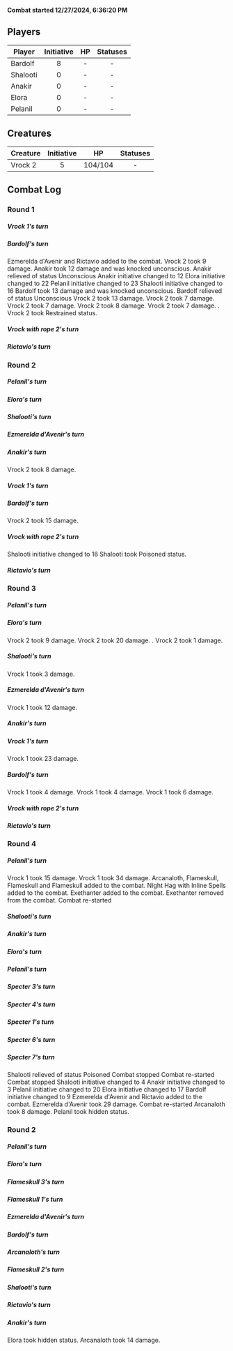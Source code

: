 **Combat started 12/27/2024, 6:36:20 PM**


## Players
| Player | Initiative | HP | Statuses |
| --- | :-: | :-: | :-: |
| Bardolf | 8 | - | - |
| Shalooti | 0 | - | - |
| Anakir | 0 | - | - |
| Elora | 0 | - | - |
| Pelanil | 0 | - | - |
## Creatures
| Creature | Initiative  | HP | Statuses |
| --- | :-: | :-: | :-: |
| Vrock 2 | 5 | 104/104 | - |


## Combat Log

### Round 1

##### Vrock 1's turn
##### Bardolf's turn
Ezmerelda d'Avenir and Rictavio added to the combat.
Vrock 2 took 9 damage.
Anakir took 12 damage and was knocked unconscious.
Anakir relieved of status Unconscious
Anakir initiative changed to 12
Elora initiative changed to 22
Pelanil initiative changed to 23
Shalooti initiative changed to 16
Bardolf took 13 damage and was knocked unconscious.
Bardolf relieved of status Unconscious
Vrock 2 took 13 damage.
Vrock 2 took 7 damage.
Vrock 2 took 7 damage.
Vrock 2 took 8 damage.
Vrock 2 took 7 damage.
.
Vrock 2 took Restrained status.
##### Vrock with rope 2's turn
##### Rictavio's turn
### Round 2
##### Pelanil's turn
##### Elora's turn
##### Shalooti's turn
##### Ezmerelda d'Avenir's turn
##### Anakir's turn
Vrock 2 took 8 damage.
##### Vrock 1's turn
##### Bardolf's turn
Vrock 2 took 15 damage.
##### Vrock with rope 2's turn
Shalooti initiative changed to 16
Shalooti took Poisoned status.
##### Rictavio's turn
### Round 3
##### Pelanil's turn
##### Elora's turn
Vrock 2 took 9 damage.
Vrock 2 took 20 damage.
.
Vrock 2 took 1 damage.
##### Shalooti's turn
Vrock 1 took 3 damage.
##### Ezmerelda d'Avenir's turn
Vrock 1 took 12 damage.
##### Anakir's turn
##### Vrock 1's turn
Vrock 1 took 23 damage.
##### Bardolf's turn
Vrock 1 took 4 damage.
Vrock 1 took 4 damage.
Vrock 1 took 6 damage.
##### Vrock with rope 2's turn
##### Rictavio's turn
### Round 4
##### Pelanil's turn
Vrock 1 took 15 damage.
Vrock 1 took 34 damage.
Arcanaloth, Flameskull, Flameskull and Flameskull added to the combat.
Night Hag with Inline Spells added to the combat.
Exethanter added to the combat.
Exethanter removed from the combat.
Combat re-started
##### Shalooti's turn
##### Anakir's turn
##### Elora's turn
##### Pelanil's turn
##### Specter 3's turn
##### Specter 4's turn
##### Specter 1's turn
##### Specter 6's turn
##### Specter 7's turn
Shalooti relieved of status Poisoned
Combat stopped
Combat re-started
Combat stopped
Shalooti initiative changed to 4
Anakir initiative changed to 3
Pelanil initiative changed to 20
Elora initiative changed to 17
Bardolf initiative changed to 9
Ezmerelda d'Avenir and Rictavio added to the combat.
Ezmerelda d'Avenir took 29 damage.
Combat re-started
Arcanaloth took 8 damage.
Pelanil took hidden status.
### Round 2
##### Pelanil's turn
##### Elora's turn
##### Flameskull 3's turn
##### Flameskull 1's turn
##### Ezmerelda d'Avenir's turn
##### Bardolf's turn
##### Arcanaloth's turn
##### Flameskull 2's turn
##### Shalooti's turn
##### Rictavio's turn
##### Anakir's turn
Elora took hidden status.
Arcanaloth took 14 damage.
